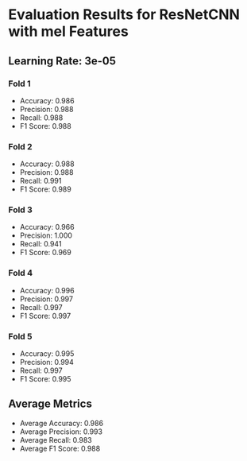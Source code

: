# Evaluation Results for ResNetCNN with mel Features
## Learning Rate: 3e-05

### Fold 1
- Accuracy: 0.986
- Precision: 0.988
- Recall: 0.988
- F1 Score: 0.988

### Fold 2
- Accuracy: 0.988
- Precision: 0.988
- Recall: 0.991
- F1 Score: 0.989

### Fold 3
- Accuracy: 0.966
- Precision: 1.000
- Recall: 0.941
- F1 Score: 0.969

### Fold 4
- Accuracy: 0.996
- Precision: 0.997
- Recall: 0.997
- F1 Score: 0.997

### Fold 5
- Accuracy: 0.995
- Precision: 0.994
- Recall: 0.997
- F1 Score: 0.995

## Average Metrics
- Average Accuracy: 0.986
- Average Precision: 0.993
- Average Recall: 0.983
- Average F1 Score: 0.988
